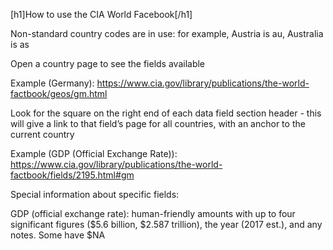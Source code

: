 [h1]How to use the CIA World Facebook[/h1]

Non-standard country codes are in use: for example, Austria is au, Australia is as

Open a country page to see the fields available

Example (Germany): https://www.cia.gov/library/publications/the-world-factbook/geos/gm.html

Look for the square on the right end of each data field section header - this will give a link to that field’s page for all countries, with an anchor to the current country

Example (GDP (Official Exchange Rate)): https://www.cia.gov/library/publications/the-world-factbook/fields/2195.html#gm



Special information about specific fields:

GDP (official exchange rate): human-friendly amounts with up to four significant figures ($5.6 billion, $2.587 trillion), the year (2017 est.), and any notes. Some have $NA